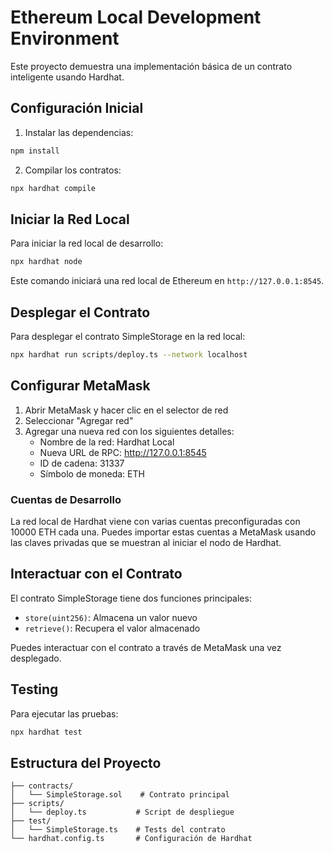 # Ethereum Local Development Environment

Este proyecto demuestra una implementación básica de un contrato inteligente usando Hardhat.

## Configuración Inicial

1. Instalar las dependencias:
```bash
npm install
```

2. Compilar los contratos:
```bash
npx hardhat compile
```

## Iniciar la Red Local

Para iniciar la red local de desarrollo:
```bash
npx hardhat node
```

Este comando iniciará una red local de Ethereum en `http://127.0.0.1:8545`.

## Desplegar el Contrato

Para desplegar el contrato SimpleStorage en la red local:
```bash
npx hardhat run scripts/deploy.ts --network localhost
```

## Configurar MetaMask

1. Abrir MetaMask y hacer clic en el selector de red
2. Seleccionar "Agregar red"
3. Agregar una nueva red con los siguientes detalles:
   - Nombre de la red: Hardhat Local
   - Nueva URL de RPC: http://127.0.0.1:8545
   - ID de cadena: 31337
   - Símbolo de moneda: ETH

### Cuentas de Desarrollo

La red local de Hardhat viene con varias cuentas preconfiguradas con 10000 ETH cada una. Puedes importar estas cuentas a MetaMask usando las claves privadas que se muestran al iniciar el nodo de Hardhat.

## Interactuar con el Contrato

El contrato SimpleStorage tiene dos funciones principales:
- `store(uint256)`: Almacena un valor nuevo
- `retrieve()`: Recupera el valor almacenado

Puedes interactuar con el contrato a través de MetaMask una vez desplegado.

## Testing

Para ejecutar las pruebas:
```bash
npx hardhat test
```

## Estructura del Proyecto

```
├── contracts/
│   └── SimpleStorage.sol    # Contrato principal
├── scripts/
│   └── deploy.ts           # Script de despliegue
├── test/
│   └── SimpleStorage.ts    # Tests del contrato
└── hardhat.config.ts       # Configuración de Hardhat
```
